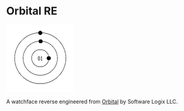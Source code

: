 # Orbital RE

![An orbital-themed very minimal watchface](./screenshots/chalk_2-12-00-15.png)

A watchface reverse engineered from [Orbital](https://store-beta.rebble.io/app/52e1360dfae0b7ca550002f8) by Software Logix LLC.

